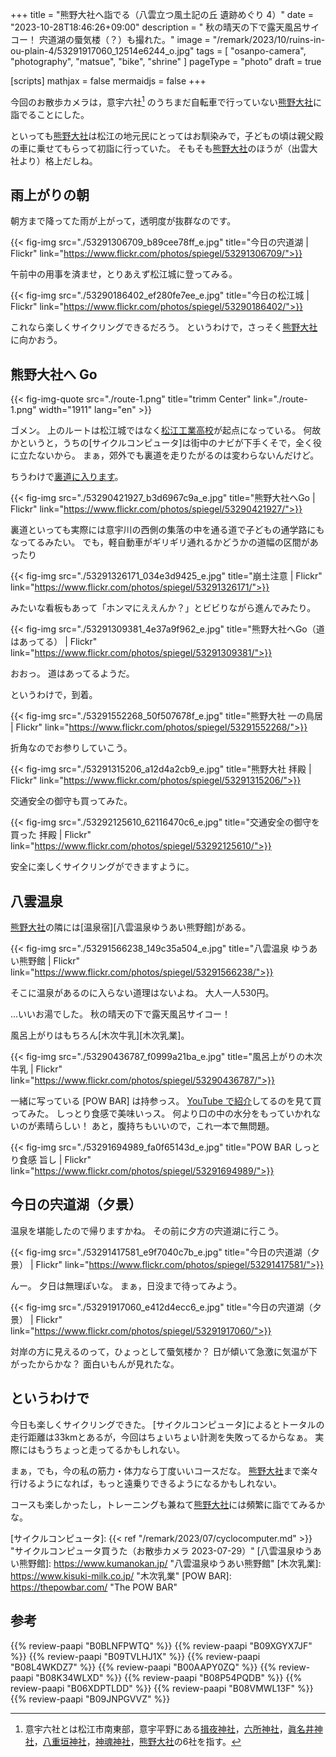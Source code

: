 +++
title = "熊野大社へ詣でる（八雲立つ風土記の丘 遺跡めぐり 4）"
date =  "2023-10-28T18:46:26+09:00"
description = " 秋の晴天の下で露天風呂サイコー！ 宍道湖の蜃気楼（？）も撮れた。"
image = "/remark/2023/10/ruins-in-ou-plain-4/53291917060_12514e6244_o.jpg"
tags = [ "osanpo-camera", "photography", "matsue", "bike", "shrine" ]
pageType = "photo"
draft = true

[scripts]
  mathjax = false
  mermaidjs = false
+++

今回のお散歩カメラは，意宇六社[^iu6] のうちまだ自転車で行っていない[熊野大社]に詣でることにした。

[^iu6]: 意宇六社とは松江市南東部，意宇平野にある[揖夜神社]，[六所神社]，[眞名井神社]，[八重垣神社]，[神魂神社]，[熊野大社]の6社を指す。

といっても[熊野大社]は松江の地元民にとってはお馴染みで，子どもの頃は親父殿の車に乗せてもらって初詣に行っていた。
そもそも[熊野大社]のほうが（出雲大社より）格上だしね。

## 雨上がりの朝

朝方まで降ってた雨が上がって，透明度が抜群なのです。

{{< fig-img src="./53291306709_b89cee78ff_e.jpg" title="今日の宍道湖 | Flickr" link="https://www.flickr.com/photos/spiegel/53291306709/">}}

午前中の用事を済ませ，とりあえず松江城に登ってみる。

{{< fig-img src="./53290186402_ef280fe7ee_e.jpg" title="今日の松江城 | Flickr" link="https://www.flickr.com/photos/spiegel/53290186402/">}}

これなら楽しくサイクリングできるだろう。
というわけで，さっそく[熊野大社]に向かおう。

## 熊野大社へ Go

{{< fig-img-quote src="./route-1.png" title="trimm Center" link="./route-1.png" width="1911" lang="en" >}}

ゴメン。
上のルートは松江城ではなく[松江工業高校](https://maps.app.goo.gl/kxeazxDzsa7idRT87)が起点になっている。
何故かというと，うちの[サイクルコンピュータ]は街中のナビが下手くそで，全く役に立たないから。
まぁ，郊外でも裏道を走りたがるのは変わらないんだけど。

ちうわけで[裏道に入ります](https://maps.app.goo.gl/sZvXJeYoerp6G2GN6)。

{{< fig-img src="./53290421927_b3d6967c9a_e.jpg" title="熊野大社へGo | Flickr" link="https://www.flickr.com/photos/spiegel/53290421927/">}}

裏道といっても実際には意宇川の西側の集落の中を通る道で子どもの通学路にもなってるみたい。
でも，軽自動車がギリギリ通れるかどうかの道幅の区間があったり

{{< fig-img src="./53291326171_034e3d9425_e.jpg" title="崩土注意 | Flickr" link="https://www.flickr.com/photos/spiegel/53291326171/">}}

みたいな看板もあって「ホンマにええんか？」とビビりながら進んでみたり。

{{< fig-img src="./53291309381_4e37a9f962_e.jpg" title="熊野大社へGo（道はあってる） | Flickr" link="https://www.flickr.com/photos/spiegel/53291309381/">}}

おおっ。
道はあってるようだ。

というわけで，到着。

{{< fig-img src="./53291552268_50f507678f_e.jpg" title="熊野大社 一の鳥居 | Flickr" link="https://www.flickr.com/photos/spiegel/53291552268/">}}

折角なのでお参りしていこう。

{{< fig-img src="./53291315206_a12d4a2cb9_e.jpg" title="熊野大社 拝殿 | Flickr" link="https://www.flickr.com/photos/spiegel/53291315206/">}}

交通安全の御守も買ってみた。

{{< fig-img src="./53292125610_62116470c6_e.jpg" title="交通安全の御守を買った 拝殿 | Flickr" link="https://www.flickr.com/photos/spiegel/53292125610/">}}

安全に楽しくサイクリングができますように。

## 八雲温泉

[熊野大社]の隣には[温泉宿][八雲温泉ゆうあい熊野館]がある。

{{< fig-img src="./53291566238_149c35a504_e.jpg" title="八雲温泉 ゆうあい熊野館 | Flickr" link="https://www.flickr.com/photos/spiegel/53291566238/">}}

そこに温泉があるのに入らない道理はないよね。
大人一人530円。

...いいお湯でした。
秋の晴天の下で露天風呂サイコー！

風呂上がりはもちろん[木次牛乳][木次乳業]。

{{< fig-img src="./53290436787_f0999a21ba_e.jpg" title="風呂上がりの木次牛乳 | Flickr" link="https://www.flickr.com/photos/spiegel/53290436787/">}}

一緒に写っている [POW BAR] は持参っス。
[YouTube で紹介](https://www.youtube.com/watch?v=pWIUHliNcr0 "広島の直線２km舗装路へサイクリングに行ってきました。 - YouTube")してるのを見て買ってみた。
しっとり食感で美味いっス。
何より口の中の水分をもっていかれないのが素晴らしい！ あと，腹持ちもいいので，これ一本で無問題。

{{< fig-img src="./53291694989_fa0f65143d_e.jpg" title="POW BAR しっとり食感 旨し | Flickr" link="https://www.flickr.com/photos/spiegel/53291694989/">}}

## 今日の宍道湖（夕景）

温泉を堪能したので帰りますかね。
その前に夕方の宍道湖に行こう。

{{< fig-img src="./53291417581_e9f7040c7b_e.jpg" title="今日の宍道湖（夕景） | Flickr" link="https://www.flickr.com/photos/spiegel/53291417581/">}}

んー。
夕日は無理ぽいな。
まぁ，日没まで待ってみよう。

{{< fig-img src="./53291917060_e412d4ecc6_e.jpg" title="今日の宍道湖（夕景） | Flickr" link="https://www.flickr.com/photos/spiegel/53291917060/">}}

対岸の方に見えるのって，ひょっとして蜃気楼か？ 日が傾いて急激に気温が下がったからかな？ 面白いもんが見れたな。

## というわけで

今日も楽しくサイクリングできた。
[サイクルコンピュータ]によるとトータルの走行距離は33kmとあるが，今回はちょいちょい計測を失敗ってるからなぁ。
実際にはもうちょっと走ってるかもしれない。

まぁ，でも，今の私の筋力・体力なら丁度いいコースだな。
[熊野大社]まで楽々行けるようになれば，もっと遠乗りできるようになるかもしれない。

コースも楽しかったし，トレーニングも兼ねて[熊野大社]には頻繁に詣でてみるかな。

[揖夜神社]: https://maps.app.goo.gl/iUGu79bh4BSm4GSYA
[六所神社]: ttps://maps.app.goo.gl/SPuX6QUhQDjuwJqY7
[眞名井神社]: https://maps.app.goo.gl/nyh3AEE3PAW3LowZ6
[八重垣神社]: https://maps.app.goo.gl/XDujWAcnq2N6RrjUA
[神魂神社]: https://maps.app.goo.gl/fTkqQa5wrEpYfaAj9
[熊野大社]: https://maps.app.goo.gl/3iGHW49pdHp3syxK8
[島根県立図書館]: https://www.library.pref.shimane.lg.jp/ "島根県立図書館"
[サイクルコンピュータ]: {{< ref "/remark/2023/07/cyclocomputer.md" >}} "サイクルコンピュータ買うた（お散歩カメラ 2023-07-29）"
[八雲温泉ゆうあい熊野館]: https://www.kumanokan.jp/ "八雲温泉ゆうあい熊野館"
[木次乳業]: https://www.kisuki-milk.co.jp/ "木次乳業"
[POW BAR]: https://thepowbar.com/ "The POW BAR"

## 参考

{{% review-paapi "B0BLNFPWTQ" %}} <!-- trimm ROLLIN サイクルコンピュータ -->
{{% review-paapi "B09XGYX7JF" %}} <!-- GARMIN vívosmart 5 -->
{{% review-paapi "B09TVLHJ1X" %}} <!-- Shokz OpenRun Mini 骨伝導ヘッドセット -->
{{% review-paapi "B08L4WKDZ7" %}} <!-- PowerShot ZOOM -->
{{% review-paapi "B00AAPY0ZQ" %}} <!-- パンク修理剤 -->
{{% review-paapi "B08K34WLXD" %}} <!-- ステムバッグ（stem bag） -->
{{% review-paapi "B08P54PQDB" %}} <!-- メッセンジャーバッグ -->
{{% review-paapi "B06XDPTLDD" %}} <!-- ブドウ糖 -->
{{% review-paapi "B08VMWL13F" %}} <!-- VAAM -->
{{% review-paapi "B09JNPGVVZ" %}} <!-- POW BAR -->
